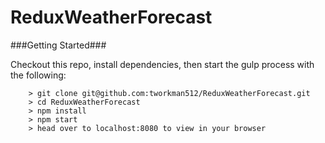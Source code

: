 # ReduxWeatherForecast

###Getting Started###

Checkout this repo, install dependencies, then start the gulp process with the following:

```
	> git clone git@github.com:tworkman512/ReduxWeatherForecast.git
	> cd ReduxWeatherForecast
	> npm install
	> npm start
	> head over to localhost:8080 to view in your browser
```
